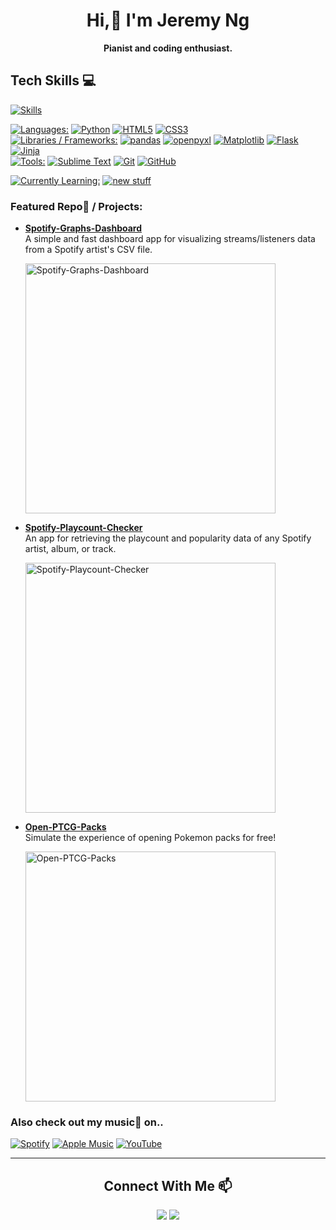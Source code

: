 <div align="center">
	<h1>Hi,👋 I'm Jeremy Ng</h1>
	<p><strong>Pianist and coding enthusiast.</strong></p>
</div>

Tech Skills 💻
---
[![Skills](https://skillicons.dev/icons?i=py,html,css)](#--)

[![Languages:](https://img.shields.io/badge/Languages%3A-840000)](#--)
[![Python](https://img.shields.io/badge/Python-113E91?logo=Python&logoColor=C9C9C9&labelColor=202020)](#--)
[![HTML5](https://img.shields.io/badge/HTML5-113E91?logo=HTML5&logoColor=C9C9C9&labelColor=202020)](#--)
[![CSS3](https://img.shields.io/badge/CSS3-113E91?logo=CSS3&logoColor=C9C9C9&labelColor=202020)](#--) <br>
[![Libraries / Frameworks:](https://img.shields.io/badge/Libraries%20%2F%20Frameworks%3A-840000)](#--)
[![pandas](https://img.shields.io/badge/pandas-113E91?logo=pandas&logoColor=C9C9C9&labelColor=202020)](#--)
[![openpyxl](https://img.shields.io/badge/openpyxl-113E91?labelColor=202020)](#--)
[![Matplotlib](https://img.shields.io/badge/Matplotlib-113E91?labelColor=202020)](#--)
[![Flask](https://img.shields.io/badge/Flask-113E91?logo=Flask&logoColor=C9C9C9&labelColor=202020)](#--)
[![Jinja](https://img.shields.io/badge/Jinja-113E91?logo=Jinja&logoColor=C9C9C9&labelColor=202020)](#--) <br>
[![Tools:](https://img.shields.io/badge/Tools%3A-840000)](#--)
[![Sublime Text](https://img.shields.io/badge/Sublime%20Text-113E91?logo=Sublime%20Text&logoColor=C9C9C9&labelColor=202020)](#--)
[![Git](https://img.shields.io/badge/Git-113E91?logo=Git&logoColor=C9C9C9&labelColor=202020)](#--)
[![GitHub](https://img.shields.io/badge/GitHub-113E91?logo=GitHub&logoColor=C9C9C9&labelColor=202020)](#--)

[![Currently Learning:](https://img.shields.io/badge/Currently%20Learning%3A-A35C06)](#--)
[![new stuff](https://img.shields.io/badge/new%20stuff-113E91?labelColor=202020)](#--)

### Featured Repo📙 / Projects:
- [**Spotify-Graphs-Dashboard**](https://github.com/jeremyngcode/Spotify-Graphs-Dashboard) <br>
  A simple and fast dashboard app for visualizing streams/listeners data from a Spotify artist's CSV file.

  <a href="https://github.com/jeremyngcode/Spotify-Graphs-Dashboard"><img src="https://github.com/jeremyngcode/Spotify-Graphs-Dashboard/assets/156220343/6e4f51dd-7650-4679-a535-d907f55d105a" alt="Spotify-Graphs-Dashboard" width="400"></a>

- [**Spotify-Playcount-Checker**](https://github.com/jeremyngcode/Spotify-Playcount-Checker) <br>
  An app for retrieving the playcount and popularity data of any Spotify artist, album, or track.

  <a href="https://github.com/jeremyngcode/Spotify-Playcount-Checker"><img src="https://github.com/jeremyngcode/Spotify-Playcount-Checker/assets/156220343/d841fee7-eee3-4d46-b822-26a73a42610a" alt="Spotify-Playcount-Checker" width="400"></a>

- [**Open-PTCG-Packs**](https://github.com/jeremyngcode/Open-PTCG-Packs) <br>
  Simulate the experience of opening Pokemon packs for free!

  <a href="https://github.com/jeremyngcode/Open-PTCG-Packs"><img src="https://github.com/user-attachments/assets/957247aa-00f9-4ceb-9314-346a6a8acb14" alt="Open-PTCG-Packs" width="400"></a>

### Also check out my music🎹 on..
[![Spotify](https://img.shields.io/badge/Spotify-202020?style=for-the-badge&logo=Spotify&logoColor=000000&labelColor=1ED760)](https://open.spotify.com/artist/6mdGjVrAY95ecXnVgtefti)
[![Apple Music](https://img.shields.io/badge/Apple%20Music-202020?style=for-the-badge&logo=Apple%20Music&logoColor=FFFFFF&labelColor=FA243C)](https://music.apple.com/us/artist/jeremy-ng/1023075255)
[![YouTube](https://img.shields.io/badge/YouTube-202020?style=for-the-badge&logo=YouTube&logoColor=FFFFFF&labelColor=FF0000)](https://www.youtube.com/@jeremyngpiano)

---

<div align="center">
	<h2>Connect With Me 📫</h2>
	<a href="https://twitter.com/kaazairl"><img src="https://img.shields.io/badge/%40kaazairl-202020?style=plastic&logo=X&logoColor=FFFFFF&labelColor=000000"></a>
	<a href="https://discordapp.com/users/550347660889030656"><img src="https://img.shields.io/badge/kaazairl-202020?style=plastic&logo=Discord&logoColor=FFFFFF&labelColor=5865F2"></a>
</div>
